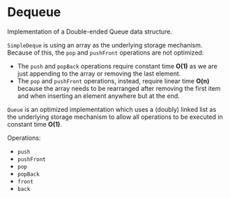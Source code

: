 Dequeue
=======

Implementation of a Double-ended Queue data structure.

`SimpleDeque` is using an array as the underlying storage mechanism.
Because of this, the `pop` and `pushFront` operations are not optimized:
- The `push` and `popBack` operations require constant time **O(1)** as we are just appending
to the array or removing the last element.
- The `pop` and `pushFront` operations, instead, require linear time **O(n)** because the
array needs to be rearranged after removing the first item and when inserting an
element anywhere but at the end.

`Queue` is an optimized implementation which uses a (doubly) linked list as the underlying
storage mechanism to allow all operations to be executed in constant time **O(1)**.

Operations:
- `push`
- `pushFront`
- `pop`
- `popBack`
- `front`
- `back`
